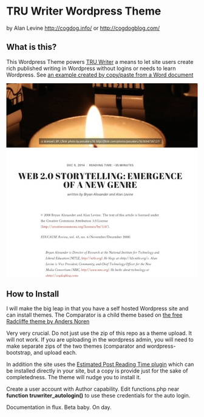 # TRU Writer Wordpress Theme
by Alan Levine http://cogdog.info/ or http://cogdogblog.com/

## What is this?
This Wordpress Theme powers [TRU Writer](http://splot.ca/writer/) a means to let site users create rich published writing in Wordpress without logins or needs to learn Wordpress. See [an example created by copy/paste from a Word document](http://splot.ca/writer/2014/101)

![](images/web2storytelling.jpg "Web 2.0 Storytelling Article")


## How to Install
I will make the big leap in that you have a self hosted Wordpress site and can install themes. The Comparator is a child theme based on [the free Radcliffe theme by Anders Noren](https://wordpress.org/themes/radcliffe) 

Very very crucial. Do not just use the zip of this repo as a theme upload. It will not work. If you are uploading in the wordpress admin, you will need to make separate zips of the two themes (comparator and wordpress-bootstrap, and upload each.

In addition the site uses the [Estimated Post Reading Time plugin](http://wordpress.org/extend/plugins/estimated-post-reading-time/) which can be installed directly in your site, but a copy is provide just for the sake of completedness. The theme will nudge you to install it.

Create a user account with Author capability. Edit functions.php near **function truwriter_autologin()** to use these credentials for the auto login.

Documentation in flux. Beta baby.  On day.